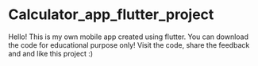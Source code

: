 # Calculator_app_flutter_project

Hello! This is my own mobile app created using flutter. You can download the code for educational purpose only!
Visit the code, share the feedback and and like this project :)

